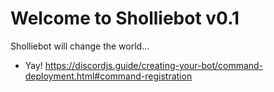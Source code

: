 # **Welcome to Sholliebot v0.1**
Sholliebot will change the world...
- Yay!
https://discordjs.guide/creating-your-bot/command-deployment.html#command-registration
